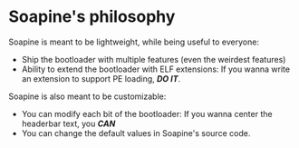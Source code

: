 # Soapine's philosophy
Soapine is meant to be lightweight, while being useful to everyone:

* Ship the bootloader with multiple features (even the weirdest features)
* Ability to extend the bootloader with ELF extensions: If you wanna write an extension to support PE loading, ***DO IT***.

Soapine is also meant to be customizable:

* You can modify each bit of the bootloader: If you wanna center the headerbar text, you ***CAN***
* You can change the default values in Soapine's source code.